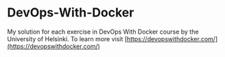 # DevOps-With-Docker

My solution for each exercise in DevOps With Docker course by the University of Helsinki. To learn more visit [https://devopswithdocker.com/](https://devopswithdocker.com/)
